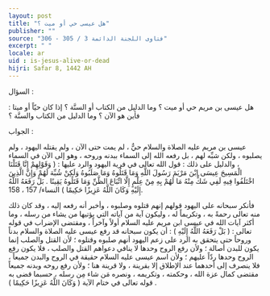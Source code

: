 ```yaml
---
layout: post
title: "هل عيسى حي أو ميت ؟"
publisher: ""
source: "فتاوى اللجنة الدائمة 3 / 305 - 306"
excerpt: " "
locale: ar
uid : is-jesus-alive-or-dead
hijri: Safar 8, 1442 AH
---
```


السؤال : 

هل عيسى بن مريم حي أو ميت ؟ وما الدليل من الكتاب أو السنَّة ؟ إذا كان حيّاً أو ميتا : فأين هو الآن ؟ وما الدليل من الكتاب والسنَّة ؟ 

الجواب : 

عيسى بن مريم عليه الصلاة والسلام حيٌّ ، لم يمت حتى الآن ، ولم يقتله اليهود ، ولم يصلبوه ، ولكن شبِّه لهم ، بل رفعه الله إلى السماء ببدنه وروحه ، وهو إلى الآن في السماء ، والدليل على ذلك : قول الله تعالى في فرية اليهود والرد عليها : ( وَقَوْلِهِمْ إِنَّا قَتَلْنَا الْمَسِيحَ عِيسَى ابْنَ مَرْيَمَ رَسُولَ اللَّهِ وَمَا قَتَلُوهُ وَمَا صَلَبُوهُ وَلَكِنْ شُبِّهَ لَهُمْ وَإِنَّ الَّذِينَ اخْتَلَفُوا فِيهِ لَفِي شَكٍّ مِنْهُ مَا لَهُمْ بِهِ مِنْ عِلْمٍ إِلَّا اتِّبَاعَ الظَّنِّ وَمَا قَتَلُوهُ يَقِينًا . بَلْ رَفَعَهُ اللَّهُ إِلَيْهِ وَكَانَ اللَّهُ عَزِيزًا حَكِيمًا ) النساء/ 157 ، 158.

فأنكر سبحانه على اليهود قولهم إنهم قتلوه وصلبوه ، وأخبر أنه رفعه إليه ، وقد كان ذلك منه تعالى رحمةً به ، وتكريماً له ، وليكون آية من آياته التي يؤتيها من يشاء من رسله ، وما أكثر آيات الله في عيسى ابن مريم عليه السلام أولاً وآخراً ، ومقتضى الإضراب في قوله تعالى : ( بَلْ رَفَعَهُ اللَّهُ إِلَيْهِ ) : أن يكون سبحانه قد رفع عيسى عليه الصلاة والسلام بدناً وروحاً حتى يتحقق به الرد على زعم اليهود أنهم صلبوه وقتلوه ؛ لأن القتل والصلب إنما يكون للبدن أصالة ؛ ولأن رفع الروح وحدها لا ينافي دعواهم القتل والصلب ، فلا يكون رفع الروح وحدها ردّاً عليهم ؛ ولأن اسم عيسى عليه السلام حقيقة في الروح والبدن جميعاً ، فلا ينصرف إلى أحدهما عند الإطلاق إلا بقرينة ، ولا قرينة هنا ؛ ولأن رفع روحه وبدنه جميعاً مقتضى كمال عزة الله ، وحكمته ، وتكريمه ، ونصره مَن شاء مِن رسله ، حسبما قضى به قوله تعالى في ختام الآية ( وَكَانَ اللَّهُ عَزِيزًا حَكِيمًا ) .
